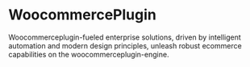 # WoocommercePlugin
Woocommerceplugin-fueled enterprise solutions, driven by intelligent automation and modern design principles, unleash robust ecommerce capabilities on the woocommerceplugin-engine.
